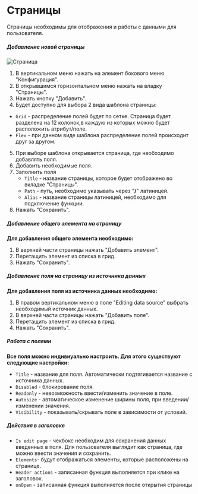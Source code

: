 # Страницы

Страницы необходимы для отображения и работы с данными для пользователя.

##### Добавление новой страницы

![Страница](/images/pages1.jpg)

1.  В вертикальном меню нажать на элемент бокового меню "Конфигурация".
2.  В открывшимся горизонтальном меню нажать на владку "Страницы".
3.  Нажать кнопку "Добавить".
4.  Будет доступно для выбора 2 вида шаблона страницы:

- `Grid` - распределение полей будет по сетке. Страница будет разделена на 12 колонок,в каждую из которых можно будет расположить атрибут/поле.
- `Flex` - при данном виде шаблона распределение полей происходит друг за другом.

5. При выборе шаблона открывается страница, где необходимо добавлять поля.
6. Добавить необходимые поля.
7. Заполнить поля
   - `Title` - название страницы, которое будет отображено во вкладке "Страницы".
   - `Path` - путь, необходимо указывать через "**/**" латиницей.
   - `Alias` - название страницы латиницей, необходимо для подключение функции.
8. Нажать "Сохранить".

##### Добавление общего элемента на страницу

**Для добавления общего элемента необходимо:**

1. В верхней части страницы нажать "Добавить элемент".
2. Перетащить элемент из списка в грид.
3. Нажать "Сохранить".

##### Добавление поля на страницу из источника данных

**Для добавления поля из источника данных необходимо:**

1. В правом вертикальном меню в поле "Editing data source" выбрать необходимый источник данных.
2. В верхней части страницы нажать "Добавить поле".
3. Перетащить элемент из списка в грид.
4. Нажать "Сохранить".

##### Работа с полями

**Все поля можно индивиуально настроить. Для этого существуют следующие настройки:**

- `Title` - название для поля. Автоматически подтягивается название с источника данных.
- `Disabled` - блокирование поля.
- `Readonly` - невозможность ввести/изменить значение в поле.
- `Autosize` - автоматическое изменение ширины поля, при введении/изменении значения.
- `Visibility` - показывать/скрывать поле в зависимости от условий.

##### Действия в заголовке

- `Is edit page` - чекбокс необходим для сохранения данных введенных в поля. Для пользователя выглядит как страница, где можно ввести значения и сохранить.
- `Elements`- будут отображаться элементы, которые расположены на странице.
- `Header actions` - записанная функция выполняется при клике на заголовок.
- `onOpen` - записанная функция выполняется после открытия страницы
